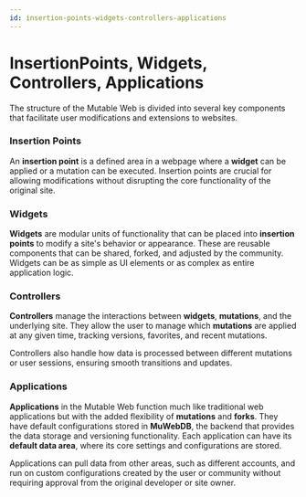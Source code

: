 ```yaml
---
id: insertion-points-widgets-controllers-applications
---
```


# InsertionPoints, Widgets, Controllers, Applications

The structure of the Mutable Web is divided into several key components that facilitate user modifications and extensions to websites.

### Insertion Points

An **insertion point** is a defined area in a webpage where a **widget** can be applied or a mutation can be executed. Insertion points are crucial for allowing modifications without disrupting the core functionality of the original site.

### Widgets

**Widgets** are modular units of functionality that can be placed into **insertion points** to modify a site's behavior or appearance. These are reusable components that can be shared, forked, and adjusted by the community. Widgets can be as simple as UI elements or as complex as entire application logic.

### Controllers

**Controllers** manage the interactions between **widgets**, **mutations**, and the underlying site. They allow the user to manage which **mutations** are applied at any given time, tracking versions, favorites, and recent mutations.

Controllers also handle how data is processed between different mutations or user sessions, ensuring smooth transitions and updates.

### Applications

**Applications** in the Mutable Web function much like traditional web applications but with the added flexibility of **mutations** and **forks**. They have default configurations stored in **MuWebDB**, the backend that provides the data storage and versioning functionality. Each application can have its **default data area**, where its core settings and configurations are stored.

Applications can pull data from other areas, such as different accounts, and run on custom configurations created by the user or community without requiring approval from the original developer or site owner.
